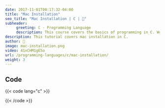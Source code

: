 ```yaml
---
date: 2017-11-01T00:17:32-04:00
title: "Mac Installation"
seo_title: "Mac Installation | C | 🦒"
subheader:
     greeting: C - Programming Language
     description: This course covers the basics of programming in C. Work your way through the videos/articles and I'll teach you everything you need to know to start your programming journey!
description: This tutorial covers mac installation in C.
author: 🦒
image: mac-installation.png
video: 41xCHM1gE5o
url: /programming-languages/c/mac-installation/
weight: 3
---
```


## Code

{{< code lang="c" >}}

{{< /code >}}
